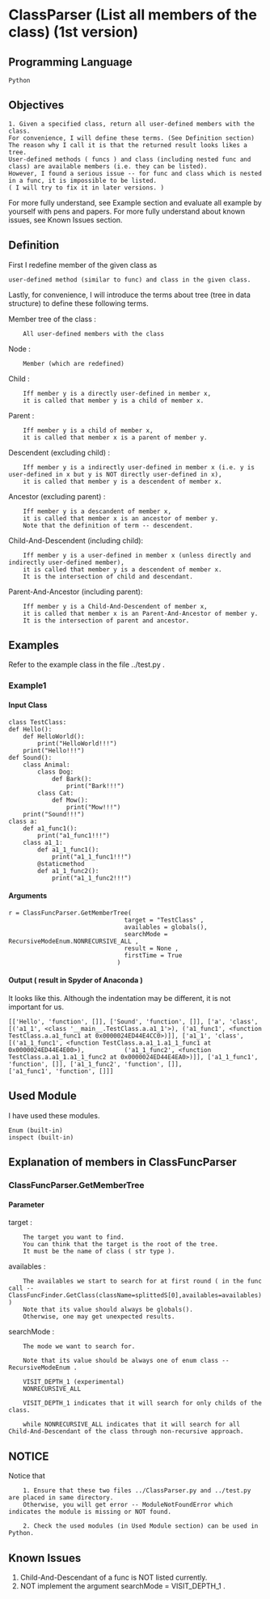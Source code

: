 # ClassParser (List all members of the class) (1st version)
## Programming Language 
    Python
## Objectives
    1. Given a specified class, return all user-defined members with the class. 
    For convenience, I will define these terms. (See Definition section)
    The reason why I call it is that the returned result looks likes a tree.
    User-defined methods ( funcs ) and class (including nested func and class) are available members (i.e. they can be listed).
    However, I found a serious issue -- for func and class which is nested in a func, it is impossible to be listed.
    ( I will try to fix it in later versions. )
For more fully understand, see Example section and evaluate all example by yourself with pens and papers.
For more fully understand about known issues, see Known Issues section.

## Definition
First I redefine member of the given  class as
    
    user-defined method (similar to func) and class in the given class.

Lastly, for convenience, I will introduce the terms about tree (tree in data structure) to define these following terms.

Member tree of the class :
        
        All user-defined members with the class

Node :

        Member (which are redefined)

Child :

        Iff member y is a directly user-defined in member x, 
        it is called that member y is a child of member x.

Parent :

        Iff member y is a child of member x,
        it is called that member x is a parent of member y.

Descendent (excluding child) :

        Iff member y is a indirectly user-defined in member x (i.e. y is user-defined in x but y is NOT directly user-defined in x), 
        it is called that member y is a descendent of member x.

Ancestor (excluding parent) :

        Iff member y is a descandent of member x,
        it is called that member x is an ancestor of member y.
        Note that the definition of term -- descendent.

Child-And-Descendent (including child):
        
        Iff member y is a user-defined in member x (unless directly and indirectly user-defined member), 
        it is called that member y is a descendent of member x.
        It is the intersection of child and descendant.

Parent-And-Ancestor (including parent):

        Iff member y is a Child-And-Descendent of member x,
        it is called that member x is an Parent-And-Ancestor of member y.
        It is the intersection of parent and ancestor.
        
## Examples
Refer to the example class in the file ../test.py .
### Example1
#### Input Class

    class TestClass:
    def Hello():
        def HelloWorld():
            print("HelloWorld!!!")
        print("Hello!!!")
    def Sound():
        class Animal:
            class Dog:
                def Bark():
                    print("Bark!!!")
            class Cat:
                def Mow():
                    print("Mow!!!")
        print("Sound!!!")
    class a:
        def a1_func1():
            print("a1_func1!!!")
        class a1_1:
            def a1_1_func1():
                print("a1_1_func1!!!")
            @staticmethod
            def a1_1_func2():
                print("a1_1_func2!!!")
                
#### Arguments
    
    r = ClassFuncParser.GetMemberTree( 
                                    target = "TestClass" , 
                                    availables = globals(),
                                    searchMode = RecursiveModeEnum.NONRECURSIVE_ALL ,
                                    result = None , 
                                    firstTime = True
                                  )

#### Output ( result in Spyder of Anaconda )
It looks like this. Although the indentation may be different, it is not important for us.

    [['Hello', 'function', []], ['Sound', 'function', []], ['a', 'class', [('a1_1', <class '__main__.TestClass.a.a1_1'>), ('a1_func1', <function               TestClass.a.a1_func1 at 0x0000024ED44E4CC0>)]], ['a1_1', 'class', [('a1_1_func1', <function TestClass.a.a1_1.a1_1_func1 at 0x0000024ED44E4E00>),           ('a1_1_func2', <function TestClass.a.a1_1.a1_1_func2 at 0x0000024ED44E4EA0>)]], ['a1_1_func1', 'function', []], ['a1_1_func2', 'function', []],            ['a1_func1', 'function', []]]
## Used Module
I have used these modules.

    Enum (built-in)
    inspect (built-in)

## Explanation of members in ClassFuncParser
### ClassFuncParser.GetMemberTree 
#### Parameter
target :
        
        The target you want to find. 
        You can think that the target is the root of the tree.
        It must be the name of class ( str type ).
        
availables :

        The availables we start to search for at first round ( in the func call -- ClassFuncFinder.GetClass(className=splittedS[0],availables=availables) )
        Note that its value should always be globals(). 
        Otherwise, one may get unexpected results.
searchMode :
    
        The mode we want to search for.

        Note that its value should be always one of enum class -- RecursiveModeEnum .
        
        VISIT_DEPTH_1 (experimental)
        NONRECURSIVE_ALL

        VISIT_DEPTH_1 indicates that it will search for only childs of the class.

        while NONRECURSIVE_ALL indicates that it will search for all Child-And-Descendant of the class through non-recursive approach. 

## NOTICE
Notice that 
        
        1. Ensure that these two files ../ClassParser.py and ../test.py are placed in same directory. 
        Otherwise, you will get error -- ModuleNotFoundError which indicates the module is missing or NOT found.

        2. Check the used modules (in Used Module section) can be used in Python.

## Known Issues
1. Child-And-Descendant of a func is NOT listed currently.
2. NOT implement the argument searchMode = VISIT_DEPTH_1 .
